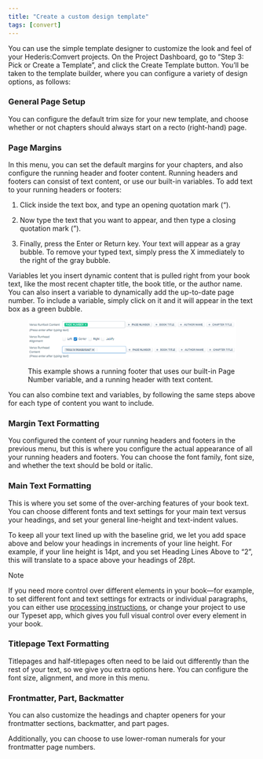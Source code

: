 ```yaml
---
title: "Create a custom design template"
tags: [convert]
---
```

 
<html><body><section data-type="chapter" class="hsecchapter" data-hederis-type="hsecchapter" id="convert-template-designer" data-pi-attrs="id: convert-template-designer; data-tags: convert;" role="doc-chapter" data-tags="convert" data-author-name=" " data-book-title=" " title="Create a custom design template"><p class="hblkp" data-hederis-type="hblkp" id="pPBBNAA4i">You can use the simple template designer to customize the look and feel of your Hederis:Comvert projects. On the Project Dashboard, go to &#8220;Step 3: Pick or Create a Template&#8221;, and click the Create Template button. You&#8217;ll be taken to the template builder, where you can configure a variety of design options, as follows:</p><section class="hwprsubsection" data-hederis-type="hwprsubsection" id="pZHNLvCGU" data-type="subsection" title="General Page Setup"><h1 data-hederis-type="hblktitle" class="hblktitle" id="psXZopytb">General Page Setup</h1><p class="hblkp" data-hederis-type="hblkp" id="pSpfkkpD1">You can configure the default trim size for your new template, and choose whether or not chapters should always start on a recto (right-hand) page.</p></section><section class="hwprsubsection" data-hederis-type="hwprsubsection" id="pXkIAlK9l" data-type="subsection" title="Page Margins"><h1 data-hederis-type="hblktitle" class="hblktitle" id="pBBF5a6C7">Page Margins</h1><p class="hblkp" data-hederis-type="hblkp" id="pSfR404bA">In this menu, you can set the default margins for your chapters, and also configure the running header and footer content. Running headers and footers can consist of text content, or use our built-in variables. To add text to your running headers or footers:</p><ol class="hwprnumlist" data-hederis-type="hwprnumlist" id="pjXqvQJeP"><li class="hblkoli" data-hederis-type="hblkoli" id="liIBDBJGW7"><p class="hblkoli" data-hederis-type="hblklip" id="piFqi05aR">Click inside the text box, and type an opening quotation mark (&#8220;).</p></li><li class="hblkoli" data-hederis-type="hblkoli" id="liX5ZNoMrq"><p class="hblkoli" data-hederis-type="hblklip" id="plXGCoaQb">Now type the text that you want to appear, and then type a closing quotation mark (&#8221;).</p></li><li class="hblkoli" data-hederis-type="hblkoli" id="liSttOmc3u"><p class="hblkoli" data-hederis-type="hblklip" id="pHeGncfQa">Finally, press the Enter or Return key. Your text will appear as a gray bubble. To remove your typed text, simply press the X immediately to the right of the gray bubble.</p></li></ol><p class="hblkp" data-hederis-type="hblkp" id="p7DcofUiz">Variables let you insert dynamic content that is pulled right from your book text, like the most recent chapter title, the book title, or the author name. You can also insert a variable to dynamically add the up-to-date page number. To include a variable, simply click on it and it will appear in the text box as a green bubble.</p><figure class="hwprfig" data-hederis-type="hwprfig" id="pG8vvL279"><img data-hederis-type="hblkimg" class="hblkimg" id="ptZb8hR6h" src="/images/runheadfoot.png" data-img-src="/images/runheadfoot.png"/><p class="hblkcaption" data-hederis-type="hblkcaption" id="pxHeXSCxc">This example shows a running footer that uses our built-in Page Number variable, and a running header with text content.</p></figure><p class="hblkp" data-hederis-type="hblkp" id="p7EdK24vC">You can also combine text and variables, by following the same steps above for each type of content you want to include.</p></section><section class="hwprsubsection" data-hederis-type="hwprsubsection" id="pbhalJYob" data-type="subsection" title="Margin Text Formatting"><h1 data-hederis-type="hblktitle" class="hblktitle" id="pMdhvNy49">Margin Text Formatting</h1><p class="hblkp" data-hederis-type="hblkp" id="pk3fJGnrl">You configured the content of your running headers and footers in the previous menu, but this is where you configure the actual appearance of all your running headers and footers. You can choose the font family, font size, and whether the text should be bold or italic.</p></section><section class="hwprsubsection" data-hederis-type="hwprsubsection" id="pqQxnVcgi" data-type="subsection" title="Main Text Formatting"><h1 data-hederis-type="hblktitle" class="hblktitle" id="pj0gr4FpZ">Main Text Formatting</h1><p class="hblkp" data-hederis-type="hblkp" id="pukQbMRFu">This is where you set some of the over-arching features of your book text. You can choose different fonts and text settings for your main text versus your headings, and set your general line-height and text-indent values.</p><p class="hblkp" data-hederis-type="hblkp" id="pQ14HcAsk">To keep all your text lined up with the baseline grid, we let you add space above and below your headings in increments of your line height. For example, if your line height is 14pt, and you set Heading Lines Above to &#8220;2&#8221;, this will translate to a space above your headings of 28pt. </p><aside class="hwprbox box" data-hederis-type="hwprbox" id="paC5EDwP0" data-type="sidebar"><p class="hblktype" data-hederis-type="hblktype" id="pbpPORK1s">Note</p><p class="hblkp" data-hederis-type="hblkp" id="pfTTgwWoT">If you need more control over different elements in your book&#8212;for example, to set different font and text settings for extracts or individual paragraphs, you can either use <a href="{% link _docs/custom-design.md %}" class="hspana" data-hederis-type="hspana" id="pI7auraVB">processing instructions</a>, or change your project to use our Typeset app, which gives you full visual control over every element in your book.</p></aside></section><section class="hwprsubsection" data-hederis-type="hwprsubsection" id="piMca8HIK" data-type="subsection" title="Titlepage Text Formatting"><h1 data-hederis-type="hblktitle" class="hblktitle" id="pFqAaIIXs">Titlepage Text Formatting</h1><p class="hblkp" data-hederis-type="hblkp" id="pGtEY6JpW">Titlepages and half-titlepages often need to be laid out differently than the rest of your text, so we give you extra options here. You can configure the font size, alignment, and more in this menu.</p></section><section class="hwprsubsection" data-hederis-type="hwprsubsection" id="pJHuV8cWs" data-type="subsection" title="Frontmatter, Part, Backmatter"><h1 data-hederis-type="hblktitle" class="hblktitle" id="pw5ig8wM6">Frontmatter, Part, Backmatter</h1><p class="hblkp" data-hederis-type="hblkp" id="pCNnuBT5Y">You can also customize the headings and chapter openers for your frontmatter sections, backmatter, and part pages.</p><p class="hblkp" data-hederis-type="hblkp" id="px6kokgIu">Additionally, you can choose to use lower-roman numerals for your frontmatter page numbers.</p></section></section></body></html>
